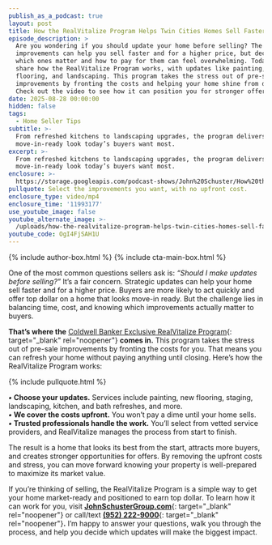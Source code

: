 ```yaml
---
publish_as_a_podcast: true
layout: post
title: How the RealVitalize Program Helps Twin Cities Homes Sell Faster
episode_description: >
  Are you wondering if you should update your home before selling? The right
  improvements can help you sell faster and for a higher price, but deciding
  which ones matter and how to pay for them can feel overwhelming. Today, I’ll
  share how the RealVitalize Program works, with updates like painting, staging,
  flooring, and landscaping. This program takes the stress out of pre-sale
  improvements by fronting the costs and helping your home shine from day one.
  Check out the video to see how it can position you for stronger offers.
date: 2025-08-28 00:00:00
hidden: false
tags:
  - Home Seller Tips
subtitle: >-
  From refreshed kitchens to landscaping upgrades, the program delivers the
  move-in-ready look today’s buyers want most.
excerpt: >-
  From refreshed kitchens to landscaping upgrades, the program delivers the
  move-in-ready look today’s buyers want most.
enclosure: >-
  https://storage.googleapis.com/podcast-shows/John%20Schuster/How%20the%20RealVitalize%20Program%20Helps%20Twin%20Cities%20Homes%20Sell%20Faster.mp4
pullquote: Select the improvements you want, with no upfront cost.
enclosure_type: video/mp4
enclosure_time: '11993177'
use_youtube_image: false
youtube_alternate_image: >-
  /uploads/how-the-realvitalize-program-helps-twin-cities-homes-sell-faster-1.jpg
youtube_code: OgI4FjSAH1U
---
```

{% include author-box.html %} {% include cta-main-box.html %}

One of the most common questions sellers ask is: *“Should I make updates before selling?”* It’s a fair concern. Strategic updates can help your home sell faster and for a higher price. Buyers are more likely to act quickly and offer top dollar on a home that looks move-in ready. But the challenge lies in balancing time, cost, and knowing which improvements actually matter to buyers.

**That’s where the** [Coldwell Banker Exclusive RealVitalize Program](https://coldwellbankerelite.com/realvitalize){: target="_blank" rel="noopener"} **comes in.** This program takes the stress out of pre-sale improvements by fronting the costs for you. That means you can refresh your home without paying anything until closing. Here’s how the RealVitalize Program works:

{% include pullquote.html %}

***•*** **Choose your updates.** Services include painting, new flooring, staging, landscaping, kitchen, and bath refreshes, and more.<br>***•*** **We cover the costs upfront.** You won’t pay a dime until your home sells.<br>***•*** **Trusted professionals handle the work.** You’ll select from vetted service providers, and RealVitalize manages the process from start to finish.

The result is a home that looks its best from the start, attracts more buyers, and creates stronger opportunities for offers. By removing the upfront costs and stress, you can move forward knowing your property is well-prepared to maximize its market value.

If you’re thinking of selling, the RealVitalize Program is a simple way to get your home market-ready and positioned to earn top dollar. To learn how it can work for you, visit [**JohnSchusterGroup.com**](http://johnschustergroup.com){: target="_blank" rel="noopener"} or call/text [**(952) 222-9000**](tel:9522229000){: target="_blank" rel="noopener"}**.** I’m happy to answer your questions, walk you through the process, and help you decide which updates will make the biggest impact.